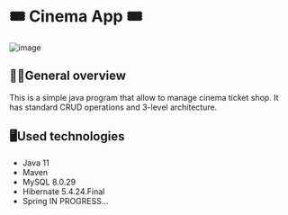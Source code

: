 
# 	:tickets: Cinema App :tickets:
![image](https://user-images.githubusercontent.com/33402912/182088134-b5dc12ac-30de-4c80-ba7b-45867f816834.png)

## :technologist:General overview 

This is a simple java program that allow to manage cinema ticket shop. It has standard CRUD operations and 3-level architecture.

## :desktop_computer:Used technologies 

- Java 11
- Maven
- MySQL 8.0.29
- Hibernate 5.4.24.Final
- Spring IN PROGRESS...
